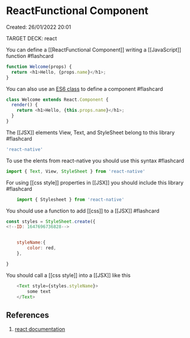 # ReactFunctional Component 
Created: 26/01/2022 20:01 

TARGET DECK: react 

You can define a [[ReactFunctional Component]] writing a [[JavaScript]] function #flashcard

```js
function Welcome(props) {
  return <h1>Hello, {props.name}</h1>;
}
```
<!--ID: 1643246294961-->




You can also use an [ES6 class](https://developer.mozilla.org/en/docs/Web/JavaScript/Reference/Classes) to define a component #flashcard

```js
class Welcome extends React.Component {
  render() {
    return <h1>Hello, {this.props.name}</h1>;
  }
}
```
<!--ID: 1643246255628-->

The [[JSX]] elements View, Text, and StyleSheet belong to this library #flashcard
```js
'react-native'
```
<!--ID: 1647696736814-->


To use the elents from react-native you should use this syntax #flashcard
```js
import { Text, View, StyleSheet } from 'react-native'
```
<!--ID: 1647696736818-->


For using [[css style]] properties in [[JSX]] you should include this library #flashcard 
```js
	import { Stylesheet } from 'react-native'
```
<!--ID: 1647696736823-->


You should use a function to add [[css]] to a [[JSX]] #flashcard 
```js
const styles = StyleSheet.create({
<!--ID: 1647696736828-->


	styleName:{
		color: red,
	},

}
```

You should call a [[css style]] into a [[JSX]] like this
```js
	<Text style={styles.styleName}>
		some text
	</Text>
```
## References 
1. [react documentation](https://reactjs.org/docs/components-and-props.html)